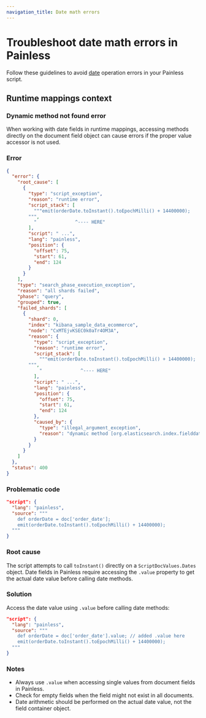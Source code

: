 ```yaml
---
navigation_title: Date math errors
---
```


# Troubleshoot date math errors in Painless

Follow these guidelines to avoid [date](elasticsearch://reference/scripting-languages/painless/using-datetime-in-painless.md) operation errors in your Painless script.

## Runtime mappings context

### Dynamic method not found error

When working with date fields in runtime mappings, accessing methods directly on the document field object can cause errors if the proper value accessor is not used.

### Error

```json
{
  "error": {
    "root_cause": [
      {
        "type": "script_exception",
        "reason": "runtime error",
        "script_stack": [
          """emit(orderDate.toInstant().toEpochMilli() + 14400000);
        """,
          "              ^---- HERE"
        ],
        "script": " ...",
        "lang": "painless",
        "position": {
          "offset": 75,
          "start": 61,
          "end": 124
        }
      }
    ],
    "type": "search_phase_execution_exception",
    "reason": "all shards failed",
    "phase": "query",
    "grouped": true,
    "failed_shards": [
      {
        "shard": 0,
        "index": "kibana_sample_data_ecommerce",
        "node": "CxMTEjvKSEC0k0aTr4OM3A",
        "reason": {
          "type": "script_exception",
          "reason": "runtime error",
          "script_stack": [
            """emit(orderDate.toInstant().toEpochMilli() + 14400000);
        """,
            "              ^---- HERE"
          ],
          "script": " ...",
          "lang": "painless",
          "position": {
            "offset": 75,
            "start": 61,
            "end": 124
          },
          "caused_by": {
            "type": "illegal_argument_exception",
            "reason": "dynamic method [org.elasticsearch.index.fielddata.ScriptDocValues.Dates, toInstant/0] not found"
          }
        }
      }
    ]
  },
  "status": 400
}
```

### Problematic code

```json
"script": {
  "lang": "painless",
  "source": """
    def orderDate = doc['order_date'];
    emit(orderDate.toInstant().toEpochMilli() + 14400000);
  """
}
```

### Root cause

The script attempts to call `toInstant()` directly on a `ScriptDocValues.Dates` object. Date fields in Painless require accessing the `.value` property to get the actual date value before calling date methods.

### Solution

Access the date value using `.value` before calling date methods:

```json
"script": {
  "lang": "painless",
  "source": """
    def orderDate = doc['order_date'].value; // added .value here
    emit(orderDate.toInstant().toEpochMilli() + 14400000);
  """
}
```

### Notes

* Always use `.value` when accessing single values from document fields in Painless.  
* Check for empty fields when the field might not exist in all documents.  
* Date arithmetic should be performed on the actual date value, not the field container object.
